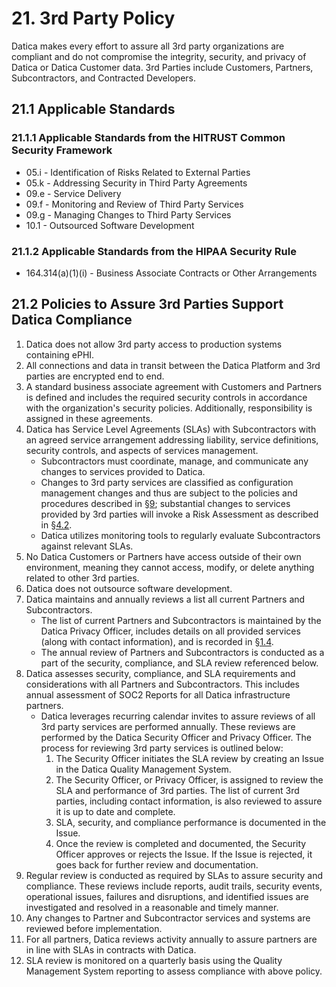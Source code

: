 # 21. 3rd Party Policy

Datica makes every effort to assure all 3rd party organizations are compliant and do not compromise the integrity, security, and privacy of Datica or Datica Customer data. 3rd Parties include Customers, Partners, Subcontractors, and Contracted Developers.

## 21.1 Applicable Standards

### 21.1.1 Applicable Standards from the HITRUST Common Security Framework

*  05.i - Identification of Risks Related to External Parties
*  05.k - Addressing Security in Third Party Agreements
*  09.e - Service Delivery
*  09.f - Monitoring and Review of Third Party Services
*  09.g - Managing Changes to Third Party Services
*  10.1 - Outsourced Software Development

### 21.1.2 Applicable Standards from the HIPAA Security Rule

* 164.314(a)(1)(i) - Business Associate Contracts or Other Arrangements

## 21.2 Policies to Assure 3rd Parties Support Datica Compliance

1. Datica does not allow 3rd party access to production systems containing ePHI.
2. All connections and data in transit between the Datica Platform and 3rd parties are encrypted end to end.
3. A standard business associate agreement with Customers and Partners is defined and includes the required security controls in accordance with the organization's security policies. Additionally, responsibility is assigned in these agreements.
4. Datica has Service Level Agreements (SLAs) with Subcontractors with an agreed service arrangement addressing liability, service definitions, security controls, and aspects of services management.
   * Subcontractors must coordinate, manage, and communicate any changes to services provided to Datica.
   * Changes to 3rd party services are classified as configuration management changes and thus are subject to the policies and procedures described in [§9](#9.-configuration-management-policy); substantial changes to services provided by 3rd parties will invoke a Risk Assessment as described in [§4.2](#4.2-risk-management-policies).
   * Datica utilizes monitoring tools to regularly evaluate Subcontractors against relevant SLAs.
5. No Datica Customers or Partners have access outside of their own environment, meaning they cannot access, modify, or delete anything related to other 3rd parties.
6. Datica does not outsource software development.
7. Datica maintains and annually reviews a list all current Partners and Subcontractors.
   * The list of current Partners and Subcontractors is maintained by the Datica Privacy Officer, includes details on all provided services (along with contact information), and is recorded in [§1.4](#1.4-datica-organizational-concepts).
   * The annual review of Partners and Subcontractors is conducted as a part of the security, compliance, and SLA review referenced below.
8. Datica assesses security, compliance, and SLA requirements and considerations with all Partners and Subcontractors. This includes annual assessment of SOC2 Reports for all Datica infrastructure partners.
   * Datica leverages recurring calendar invites to assure reviews of all 3rd party services are performed annually. These reviews are performed by the Datica Security Officer and Privacy Officer. The process for reviewing 3rd party services is outlined below:
     1. The Security Officer initiates the SLA review by creating an Issue in the Datica Quality Management System.
     2. The Security Officer, or Privacy Officer, is assigned to review the SLA and performance of 3rd parties. The list of current 3rd parties, including contact information, is also reviewed to assure it is up to date and complete.
     3. SLA, security, and compliance performance is documented in the Issue.
     4. Once the review is completed and documented, the Security Officer approves or rejects the Issue. If the Issue is rejected, it goes back for further review and documentation.
9. Regular review is conducted as required by SLAs to assure security and compliance. These reviews include reports, audit trails, security events, operational issues, failures and disruptions, and identified issues are investigated and resolved in a reasonable and timely manner.
10. Any changes to Partner and Subcontractor services and systems are reviewed before implementation.
11. For all partners, Datica reviews activity annually to assure partners are in line with SLAs in contracts with Datica.
12. SLA review is monitored on a quarterly basis using the Quality Management System reporting to assess compliance with above policy.
